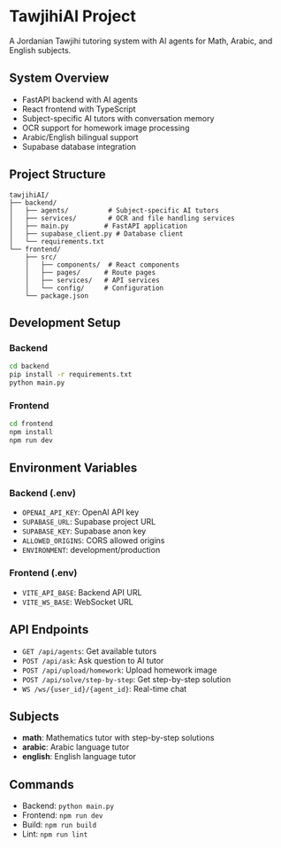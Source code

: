 # TawjihiAI Project

A Jordanian Tawjihi tutoring system with AI agents for Math, Arabic, and English subjects.

## System Overview
- FastAPI backend with AI agents
- React frontend with TypeScript
- Subject-specific AI tutors with conversation memory
- OCR support for homework image processing
- Arabic/English bilingual support
- Supabase database integration

## Project Structure
```
tawjihiAI/
├── backend/
│   ├── agents/          # Subject-specific AI tutors
│   ├── services/        # OCR and file handling services
│   ├── main.py         # FastAPI application
│   ├── supabase_client.py # Database client
│   └── requirements.txt
└── frontend/
    ├── src/
    │   ├── components/  # React components
    │   ├── pages/      # Route pages
    │   ├── services/   # API services
    │   └── config/     # Configuration
    └── package.json
```

## Development Setup

### Backend
```bash
cd backend
pip install -r requirements.txt
python main.py
```

### Frontend  
```bash
cd frontend
npm install
npm run dev
```

## Environment Variables

### Backend (.env)
- `OPENAI_API_KEY`: OpenAI API key
- `SUPABASE_URL`: Supabase project URL
- `SUPABASE_KEY`: Supabase anon key
- `ALLOWED_ORIGINS`: CORS allowed origins
- `ENVIRONMENT`: development/production

### Frontend (.env)
- `VITE_API_BASE`: Backend API URL
- `VITE_WS_BASE`: WebSocket URL

## API Endpoints
- `GET /api/agents`: Get available tutors
- `POST /api/ask`: Ask question to AI tutor
- `POST /api/upload/homework`: Upload homework image
- `POST /api/solve/step-by-step`: Get step-by-step solution
- `WS /ws/{user_id}/{agent_id}`: Real-time chat

## Subjects
- **math**: Mathematics tutor with step-by-step solutions
- **arabic**: Arabic language tutor
- **english**: English language tutor

## Commands
- Backend: `python main.py`
- Frontend: `npm run dev`
- Build: `npm run build`
- Lint: `npm run lint`